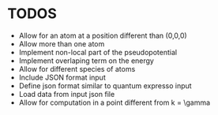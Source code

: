 # TODOS
* Allow for an atom at a position different than (0,0,0)
* Allow more than one atom
* Implement non-local part of the pseudopotential
* Implement overlaping term on the energy
* Allow for different species of atoms
* Include JSON format input 
* Define json format similar to quantum expresso input
* Load data from input json file
* Allow for computation in a point different from k = \gamma


